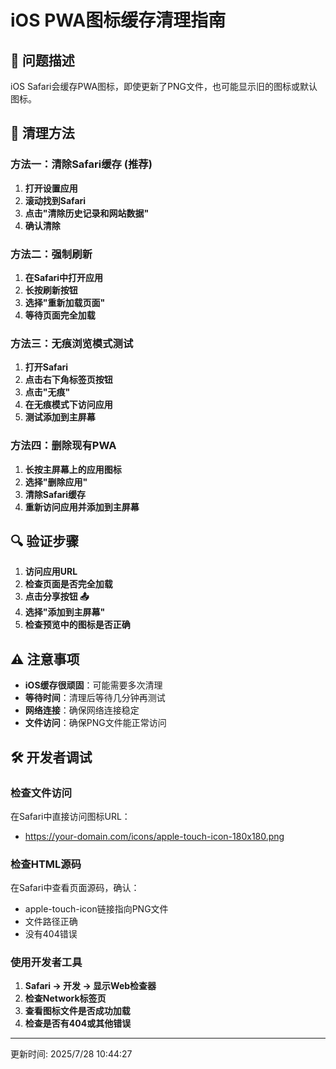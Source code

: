 # iOS PWA图标缓存清理指南

## 🎯 问题描述

iOS Safari会缓存PWA图标，即使更新了PNG文件，也可能显示旧的图标或默认图标。

## 🧹 清理方法

### 方法一：清除Safari缓存 (推荐)

1. **打开设置应用**
2. **滚动找到Safari**
3. **点击"清除历史记录和网站数据"**
4. **确认清除**

### 方法二：强制刷新

1. **在Safari中打开应用**
2. **长按刷新按钮**
3. **选择"重新加载页面"**
4. **等待页面完全加载**

### 方法三：无痕浏览模式测试

1. **打开Safari**
2. **点击右下角标签页按钮**
3. **点击"无痕"**
4. **在无痕模式下访问应用**
5. **测试添加到主屏幕**

### 方法四：删除现有PWA

1. **长按主屏幕上的应用图标**
2. **选择"删除应用"**
3. **清除Safari缓存**
4. **重新访问应用并添加到主屏幕**

## 🔍 验证步骤

1. **访问应用URL**
2. **检查页面是否完全加载**
3. **点击分享按钮 📤**
4. **选择"添加到主屏幕"**
5. **检查预览中的图标是否正确**

## ⚠️ 注意事项

- **iOS缓存很顽固**：可能需要多次清理
- **等待时间**：清理后等待几分钟再测试
- **网络连接**：确保网络连接稳定
- **文件访问**：确保PNG文件能正常访问

## 🛠️ 开发者调试

### 检查文件访问

在Safari中直接访问图标URL：
- https://your-domain.com/icons/apple-touch-icon-180x180.png

### 检查HTML源码

在Safari中查看页面源码，确认：
- apple-touch-icon链接指向PNG文件
- 文件路径正确
- 没有404错误

### 使用开发者工具

1. **Safari → 开发 → 显示Web检查器**
2. **检查Network标签页**
3. **查看图标文件是否成功加载**
4. **检查是否有404或其他错误**

---

更新时间: 2025/7/28 10:44:27
